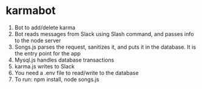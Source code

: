 # karmabot
1. Bot to add/delete karma 
2. Bot reads messages from Slack using Slash command, and passes info to the node server
3. Songs.js parses the request, sanitizes it, and puts it in the database. It is the entry point for the app
4. Mysql.js handles database transactions
5. karma.js writes to Slack
6. You need a .env file to read/write to the database
7. To run: npm install, node songs.js
